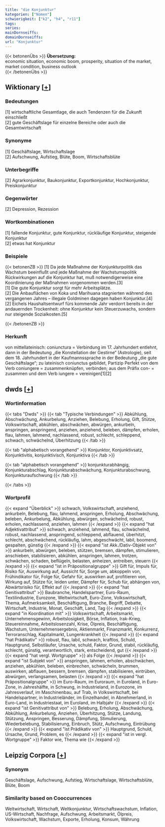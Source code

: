 ```yaml
---
title: "die Konjunktur"
kategorien: ["Nomen"]
schwierigkeit: ["k2", "h4", "r11"]
tags:
series:
mainDornseiffs:
domainDornseiffs:
url: "Konjunktur"
---
```


{{< betonenÜbs >}}
**Übersetzung:**  
economic situation, economic boom, prosperity, situation  of the market, market condition, business outlook  
{{< /betonenÜbs >}}

## Wiktionary [[+](https://de.wiktionary.org/wiki/Konjunktur)]

### Bedeutungen
[1] wirtschaftliche Gesamtlage, die auch Tendenzen für die Zukunft einschließt  
[2] gute Geschäftslage für einzelne Bereiche oder auch die Gesamtwirtschaft  

### Synonyme
[1] Geschäftslage, Wirtschaftslage  
[2] Aufschwung, Aufstieg, Blüte, Boom, Wirtschaftsblüte  

### Unterbegriffe
[2] Agrarkonjunktur, Baukonjunktur, Exportkonjunktur, Hochkonjunktur, Preiskonjunktur  

### Gegenwörter
[2] Depression, Rezession  

### Wortkombinationen
[1] fallende Konjunktur, gute Konjunktur, rückläufige Konjunktur, steigende Konjunktur  
[2] etwas hat Konjunktur  

### Beispiele
{{< betonenZB >}}
[1] Da jede Maßnahme der Konjunkturpolitik das Wachstum beeinflußt und jede Maßnahme der Wachstumspolitik Rückwirkungen auf die Konjunktur hat, muß notwendigerweise eine Koordinierung der Maßnahmen vorgenommen werden.[3]  
[1] Die gute Konjunktur sorgt für mehr Arbeitsplätze.  
[2] Die Anbauflächen von Koka und Marihuana stagnierten während des vergangenen Jahres – illegale Goldminen dagegen haben Konjunktur.[4]  
[2] Eichels Haushaltsentwurf fürs kommende Jahr verdorrt bereits in der andauernden Trockenheit: ohne Konjunktur kein Steuerzuwachs, sondern nur steigende Sozialkosten.[5]  

{{< /betonenZB >}}
### Herkunft
von mittellateinisch: coniunctura = Verbindung im 17. Jahrhundert entlehnt, dann in der Bedeutung „die Konstellation der Gestirne“ (Astrologie), seit dem 18. Jahrhundert in der Kaufmannssprache in der Bedeutung „die gute Geschäftslage“; zu lateinisch coniunctus gebildet, Partizip Perfekt von dem Verb coniungere = zusammenknüpfen, verbinden; aus dem Präfix con- = zusammen und dem Verb iungere = vereinigen[1][2]  



## dwds [[+](https://www.dwds.de/wb/Konjunktur)]

### Wortinformation
{{< tabs "Dwds" >}}
{{< tab "Typische Verbindungen" >}}
Abkühlung, Abschwächung, Ankurbelung, Anziehen, Belebung, Erholung, Gift, Stütze, Volkswirtschaft, abkühlen, abschwächen, abwürgen, ankurbeln, anspringen, anspringend, anziehen, anziehend, beleben, dämpfen, erholen, flau, lahmen, lahmend, nachlassend, robust, schlecht, schleppend, schwach, schwächelnd, Überhitzung
{{< /tab >}}

{{< tab "alphabetisch vorangehend" >}}
Konjunktor, Konjunktivsatz, Konjunktivitis, konjunktivisch, Konjunktiva
{{< /tab >}}

{{< tab "alphabetisch vorangehend" >}}
konjunkturabhängig, Konjunkturabschlag, Konjunkturabschwächung, Konjunkturabschwung, Konjunkturaufschwung
{{< /tab >}}

{{< /tabs >}}

### Wortprofil
{{< expand "Überblick" >}} schwach, Volkswirtschaft, anziehend, ankurbeln, Belebung, flau, lahmend, anspringen, Erholung, Abschwächung, beleben, Ankurbelung, Abkühlung, abwürgen, schwächelnd, robust, erholen, nachlassend, anziehen, lahmen {{< /expand >}}
{{< expand "hat Adjektivattribut" >}} schwach, anziehend, lahmend, flau, schwächelnd, robust, nachlassend, anspringend, schleppend, abflauend, überhitzt, schlecht, abschwächend, rückläufig, lahm, abgeschwächt, labil, boomend, gespalten, günstig {{< /expand >}}
{{< expand "ist Akk./Dativ-Objekt von" >}} ankurbeln, abwürgen, beleben, stützen, bremsen, dämpfen, stimulieren, anschieben, stabilisieren, abkühlen, anspringen, lahmen, trotzen, schwächen, schaden, beflügeln, belasten, anheizen, antreiben, steuern {{< /expand >}}
{{< expand "ist in Präpositionalgruppe" >}} Gift für, Impuls für, Risiko für, Auswirkung auf, Aussicht für, Sorge um, abkoppeln von, Frühindikator für, Folge für, Gefahr für, auswirken auf, profitieren von, Wirkung auf, Stütze für, leiden unter, Dämpfer für, Schub für, abhängen von, Abwärtsrisiko für, Effekt auf {{< /expand >}}
{{< expand "hat Genitivattribut" >}} Baubranche, Handelspartner, Euro-Raum, Textilindustrie, Eurozone, Weltwirtschaft, Euro-Zone, Volkswirtschaft, Thema, Aufmerksamkeit, Beschäftigung, Branche, Begriff, Debatte, Wirtschaft, Industrie, Monat, Geschäft, Land, Tag {{< /expand >}}
{{< expand "in Koordination mit" >}} Volkswirtschaft, Arbeitsmarkt, Unternehmensgewinn, Arbeitslosigkeit, Börse, Inflation, Irak-Krieg, Steuereinnahme, Arbeitslosenzahl, Krise, Ölpreis, Beschäftigung, Wachstum, Unternehmensergebnis, Aktienmarkt, Finanzmarkt, Konkurrenz, Terroranschlag, Kapitalmarkt, Lungenkrankheit {{< /expand >}}
{{< expand "hat Prädikativ" >}} robust, flau, labil, schwach, kraftlos, Schuld, Hauptgrund, Selbstläufer, Ursache, schuld, Faktor, Grund, stabil, rückläufig, schlecht, günstig, verantwortlich, stark, entscheidend, gut {{< /expand >}}
{{< expand "hat vergl. Wortgruppe" >}} als Folge {{< /expand >}}
{{< expand "ist Subjekt von" >}} anspringen, lahmen, erholen, abschwächen, anziehen, abkühlen, beleben, einbrechen, schwächeln, brummen, auswirken, abflauen, bessern, bremsen, dämpfen, stabilisieren, eintrüben, abwürgen, verlangsamen, belasten {{< /expand >}}
{{< expand "hat Präpositionalgruppe" >}} im Euro-Raum, im Euroraum, in Euroland, in Euro-Zone, in Jahreshälfte, in Schwung, in Industrieland, in Eurozone, im Jahresverlauf, im Maschinenbau, auf Trab, in Volkswirtschaft, bei Handelspartner, in Industrieländer, im Einzelhandel, in Abnehmerland, in Euro-Land, in Industriestaat, im Euroland, im Halbjahr {{< /expand >}}
{{< expand "ist Genitivattribut von" >}} Belebung, Erholung, Abschwächung, Abkühlung, Ankurbelung, Anziehen, Überhitzung, Stütze, Landung, Stützung, Anspringen, Besserung, Dämpfung, Stimulierung, Wiederbelebung, Stabilisierung, Einbruch, Stütz, Aufschwung, Eintrübung {{< /expand >}}
{{< expand "ist Prädikativ von" >}} Hauptgrund, Schuld, Ursache, Grund, Problem, es {{< /expand >}}
{{< expand "ist in vergl. Wortgruppe" >}} Faktor wie, Thema wie {{< /expand >}}

## Leipzig Corpora [[+](https://corpora.uni-leipzig.de/en/res?word=Konjunktur&corpusId=deu_newscrawl-public_2018)]


### Synonym
Geschäftslage, Aufschwung, Aufstieg, Wirtschaftslage, Wirtschaftsblüte, Blüte, Boom


### Similarity based on Cooccurrences
Weltwirtschaft, Wirtschaft, Weltkonjunktur, Wirtschaftswachstum, Inflation, US-Wirtschaft, Nachfrage, Aufschwung, Arbeitsmarkt, Ölpreis, Volkswirtschaft, Wachstum, Exporte, Erholung, Konsum, Währung

